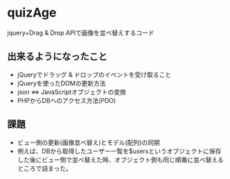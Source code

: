 quizAge
=======

jquery+Drag &amp; Drop APIで画像を並べ替えするコード

## 出来るようになったこと
* jQueryでドラッグ & ドロップのイベントを受け取ること
* jQueryを使ったDOMの更新方法
* json ⇔ JavaScriptオブジェクトの変換
* PHPからDBへのアクセス方法(PDO)

## 課題
* ビュー側の更新(画像並べ替え)とモデル(配列)の同期
* 例えば、DBから取得したユーザー一覧を$usersというオブジェクトに保存した後にビュー側で並べ替えた時、オブジェクト側も同じ順番に並べ替えるところで詰まった。
